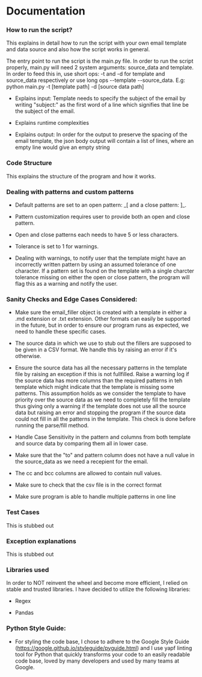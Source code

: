 # Documentation

### How to run the script?

This explains in detail how to run the script with your own email template and data source and also how the script works in general.

The entry point to run the script is the main.py file. In order to run the script properly, main.py will need 2 system arguments: source_data and template. In order to feed this in, use short ops: -t and -d for template and source_data respectively or use long ops --template --source_data. E.g: python main.py -t [template path] -d [source data path]

- Explains input: Template needs to specify the subject of the email by writing "subject:" as the first word of a line which signifies that line be the subject of the email.

- Explains runtime complexities

- Explains output: In order for the output to preserve the spacing of the email template, the json body output will contain a list of lines, where an empty line would give an empty string

### Code Structure

This explains the structure of the program and how it works.

### Dealing with patterns and custom patterns

- Default patterns are set to an open pattern: \_[ and a close pattern: ]\_.

- Pattern customization requires user to provide both an open and close pattern.

- Open and close patterns each needs to have 5 or less characters.

- Tolerance is set to 1 for warnings.

- Dealing with warnings, to notify user that the template might have an incorrectly written pattern by using an assumed tolerance of one character. If a pattern set is found on the template with a single charcter tolerance missing on either the open or close pattern, the program will flag this as a warning and notify the user.

### Sanity Checks and Edge Cases Considered:

- Make sure the email_filler object is created with a template in either a .md extension or .txt extension. Other formats can easily be supported in the future, but in order to ensure our program runs as expected, we need to handle these specific cases.

- The source data in which we use to stub out the fillers are supposed to be given in a CSV format. We handle this by raising an error if it's otherwise.

- Ensure the source data has all the necessary patterns in the template file by raising an exception if this is not fullfilled. Raise a warning log if the source data has more columns than the required patterns in teh template which might indicate that the template is missing some patterns. This assumption holds as we consider the template to have priority over the source data as we need to completely fill the template thus giving only a warning if the template does not use all the source data but raising an error and stopping the program if the source data could not fill in all the patterns in the template. This check is done before running the parse/fill method.

- Handle Case Sensitivity in the pattern and columns from both template and source data by comparing them all in lower case.

- Make sure that the "to" and pattern column does not have a null value in the source_data as we need a recepient for the email.

- The cc and bcc columns are allowed to contain null values.

- Make sure to check that the csv file is in the correct format

- Make sure program is able to handle multiple patterns in one line

### Test Cases

This is stubbed out

### Exception explanations

This is stubbed out

### Libraries used

In order to NOT reinvent the wheel and become more efficient, I relied on stable and trusted libraries. I have decided to utilize the following libraries:

- Regex

- Pandas

### Python Style Guide:

- For styling the code base, I chose to adhere to the Google Style Guide (https://google.github.io/styleguide/pyguide.html) and I use yapf linting tool for Python that quickly transforms your code to an easily readable code base, loved by many developers and used by many teams at Google.
